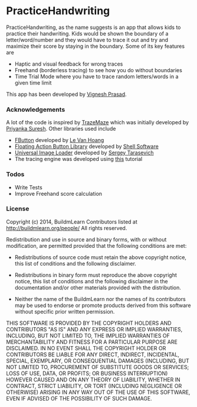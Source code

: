 # PracticeHandwriting

PracticeHandwriting, as the name suggests is an app that allows kids to practice their handwriting. Kids would be shown the boundary of a letter/word/number and they would have to trace it out and try and maximize their score by staying in the boundary. Some of its key features are

  - Haptic and visual feedback for wrong traces
  - Freehand (borderless tracing) to see how you do without boundaries
  - Time Trial Mode where you have to trace random letters/words in a given time limit

This app has been developed by [Vignesh Prasad](http://researchweb.iiit.ac.in/~vignesh.prasad).
### Acknowledgements
A lot of the code is inspired by [TrazeMaze](https://github.com/priyankasuresh/TrazeMaze) which was initially developed by [Priyanka Suresh](https://github.com/priyankasuresh). 
Other libraries used include
- [FButton](https://github.com/hoang8f/android-flat-button) developed by [Le Van Hoang](https://github.com/hoang8f)
- [Floating Action Button Library](https://github.com/shell-software/fab) developed by [Shell Software](https://github.com/shell-software)
- [Universal Image Loader](https://github.com/nostra13/Android-Universal-Image-Loader) developed by [Sergey Tarasevich](https://github.com/nostra13)
- The tracing engine was developed using [this](http://code.tutsplus.com/tutorials/android-sdk-create-a-drawing-app-touch-interaction--mobile-19202) tutorial 
### Todos
 - Write Tests
 - Improve Freehand score calculation


### License
Copyright (c) 2014, BuildmLearn Contributors listed at http://buildmlearn.org/people/
All rights reserved.

Redistribution and use in source and binary forms, with or without
modification, are permitted provided that the following conditions are met:

* Redistributions of source code must retain the above copyright notice, this
  list of conditions and the following disclaimer.

* Redistributions in binary form must reproduce the above copyright notice,
  this list of conditions and the following disclaimer in the documentation
  and/or other materials provided with the distribution.

* Neither the name of the BuildmLearn nor the names of its
  contributors may be used to endorse or promote products derived from
  this software without specific prior written permission.

THIS SOFTWARE IS PROVIDED BY THE COPYRIGHT HOLDERS AND CONTRIBUTORS "AS IS"
AND ANY EXPRESS OR IMPLIED WARRANTIES, INCLUDING, BUT NOT LIMITED TO, THE
IMPLIED WARRANTIES OF MERCHANTABILITY AND FITNESS FOR A PARTICULAR PURPOSE ARE
DISCLAIMED. IN NO EVENT SHALL THE COPYRIGHT HOLDER OR CONTRIBUTORS BE LIABLE
FOR ANY DIRECT, INDIRECT, INCIDENTAL, SPECIAL, EXEMPLARY, OR CONSEQUENTIAL
DAMAGES (INCLUDING, BUT NOT LIMITED TO, PROCUREMENT OF SUBSTITUTE GOODS OR
SERVICES; LOSS OF USE, DATA, OR PROFITS; OR BUSINESS INTERRUPTION) HOWEVER
CAUSED AND ON ANY THEORY OF LIABILITY, WHETHER IN CONTRACT, STRICT LIABILITY,
OR TORT (INCLUDING NEGLIGENCE OR OTHERWISE) ARISING IN ANY WAY OUT OF THE USE
OF THIS SOFTWARE, EVEN IF ADVISED OF THE POSSIBILITY OF SUCH DAMAGE.